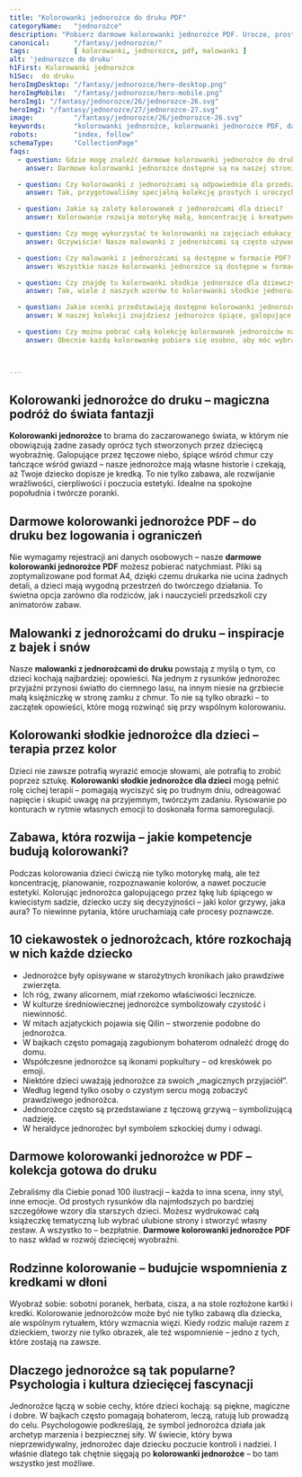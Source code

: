 ```yaml
---
title: "Kolorowanki jednorożce do druku PDF"
categoryName:   "jednorożce"
description: "Pobierz darmowe kolorowanki jednorożce PDF. Urocze, proste do druku ilustracje idealne dla dzieci. Magiczna zabawa czeka!"
canonical:      "/fantasy/jednorozce/"
tags:           [ kolorowanki, jednorozce, pdf, malowanki ]
alt: 'jednorozce do druku'
h1First: Kolorowanki jednorożce
h1Sec:  do druku
heroImgDesktop: "/fantasy/jednorozce/hero-desktop.png"
heroImgMobile:  "/fantasy/jednorozce/hero-mobile.png"
heroImg1: "/fantasy/jednorozce/26/jednorozce-26.svg"
heroImg2: "/fantasy/jednorozce/27/jednorozce-27.svg"
image:          "/fantasy/jednorozce/26/jednorozce-26.svg"
keywords:       "kolorowanki jednorożce, kolorowanki jednorożce PDF, darmowe kolorowanki jednorożce do druku, malowanki z jednorożcami, kolorowanki słodkie jednorożce dla dzieci"
robots:         "index, follow"
schemaType:     "CollectionPage"
faqs:
  - question: Gdzie mogę znaleźć darmowe kolorowanki jednorożce do druku?
    answer: Darmowe kolorowanki jednorożce dostępne są na naszej stronie w formacie PDF – gotowe do natychmiastowego pobrania bez konieczności logowania czy rejestracji. Wystarczy kliknąć i drukować!

  - question: Czy kolorowanki z jednorożcami są odpowiednie dla przedszkolaków?
    answer: Tak, przygotowaliśmy specjalną kolekcję prostych i uroczych wzorów, idealnych dla dzieci w wieku przedszkolnym. Kontury są grube, a kompozycje nieskomplikowane, by zachęcać najmłodszych do samodzielnego kolorowania.

  - question: Jakie są zalety kolorowanek z jednorożcami dla dzieci?
    answer: Kolorowanie rozwija motorykę małą, koncentrację i kreatywność. Obrazki z jednorożcami dodatkowo pobudzają wyobraźnię i dają poczucie zanurzenia w świecie bajek i magii – co działa relaksująco i terapeutycznie.

  - question: Czy mogę wykorzystać te kolorowanki na zajęciach edukacyjnych?
    answer: Oczywiście! Nasze malowanki z jednorożcami są często używane w przedszkolach, szkołach i podczas warsztatów. Można je wykorzystywać jako materiały wspierające rozwój artystyczny i emocjonalny dzieci.

  - question: Czy malowanki z jednorożcami są dostępne w formacie PDF?
    answer: Wszystkie nasze kolorowanki jednorożce są dostępne w formacie PDF. Są gotowe do druku w formacie A4, dzięki czemu wystarczy jeden klik, by cieszyć się wysoką jakością rysunku na papierze.

  - question: Czy znajdę tu kolorowanki słodkie jednorożce dla dziewczynek?
    answer: Tak, wiele z naszych wzorów to kolorowanki słodkie jednorożce z kokardkami, serduszkami, tęczami i innymi motywami uwielbianymi przez dziewczynki. Ale chłopcy też je uwielbiają!

  - question: Jakie scenki przedstawiają dostępne kolorowanki jednorożców?
    answer: W naszej kolekcji znajdziesz jednorożce śpiące, galopujące przez tęczę, odpoczywające w ogrodzie kwiatów, lecące wśród gwiazd czy tańczące na chmurach – każda ilustracja to inna bajka do pokolorowania.

  - question: Czy można pobrać całą kolekcję kolorowanek jednorożców naraz?
    answer: Obecnie każdą kolorowankę pobiera się osobno, aby móc wybrać ulubione scenki. Wkrótce jednak planujemy możliwość pobrania całej kolekcji jako jednej książeczki PDF.



---
```


## Kolorowanki jednorożce do druku – magiczna podróż do świata fantazji

**Kolorowanki jednorożce** to brama do zaczarowanego świata, w którym nie obowiązują żadne zasady oprócz tych stworzonych przez dziecięcą wyobraźnię. Galopujące przez tęczowe niebo, śpiące wśród chmur czy tańczące wśród gwiazd – nasze jednorożce mają własne historie i czekają, aż Twoje dziecko dopisze je kredką. To nie tylko zabawa, ale rozwijanie wrażliwości, cierpliwości i poczucia estetyki. Idealne na spokojne popołudnia i twórcze poranki.

## Darmowe kolorowanki jednorożce PDF – do druku bez logowania i ograniczeń

Nie wymagamy rejestracji ani danych osobowych – nasze **darmowe kolorowanki jednorożce PDF** możesz pobierać natychmiast. Pliki są zoptymalizowane pod format A4, dzięki czemu drukarka nie ucina żadnych detali, a dzieci mają wygodną przestrzeń do twórczego działania. To świetna opcja zarówno dla rodziców, jak i nauczycieli przedszkoli czy animatorów zabaw.

## Malowanki z jednorożcami do druku – inspiracje z bajek i snów

Nasze **malowanki z jednorożcami do druku** powstają z myślą o tym, co dzieci kochają najbardziej: opowieści. Na jednym z rysunków jednorożec przyjaźni przynosi światło do ciemnego lasu, na innym niesie na grzbiecie małą księżniczkę w stronę zamku z chmur. To nie są tylko obrazki – to zaczątek opowieści, które mogą rozwinąć się przy wspólnym kolorowaniu.

## Kolorowanki słodkie jednorożce dla dzieci – terapia przez kolor

Dzieci nie zawsze potrafią wyrazić emocje słowami, ale potrafią to zrobić poprzez sztukę. **Kolorowanki słodkie jednorożce dla dzieci** mogą pełnić rolę cichej terapii – pomagają wyciszyć się po trudnym dniu, odreagować napięcie i skupić uwagę na przyjemnym, twórczym zadaniu. Rysowanie po konturach w rytmie własnych emocji to doskonała forma samoregulacji.

## Zabawa, która rozwija – jakie kompetencje budują kolorowanki?

Podczas kolorowania dzieci ćwiczą nie tylko motorykę małą, ale też koncentrację, planowanie, rozpoznawanie kolorów, a nawet poczucie estetyki. Kolorując jednorożca galopującego przez łąkę lub śpiącego w kwiecistym sadzie, dziecko uczy się decyzyjności – jaki kolor grzywy, jaka aura? To niewinne pytania, które uruchamiają całe procesy poznawcze.

## 10 ciekawostek o jednorożcach, które rozkochają w nich każde dziecko

<ul class="grid grid-cols-1 mb-3 sm:grid-cols-2 md:grid-cols-3 lg:grid-cols-5 gap-x-6 gap-y-3 text-center text-base md:text-lg font-light max-w-5xl mx-auto">
  <li class="bg-none text-black p-2 flex items-center justify-center font-medium rounded border-4 border-dotted border-orange-500">Jednorożce były opisywane w starożytnych kronikach jako prawdziwe zwierzęta.</li>
  <li class="bg-none text-black p-2 flex items-center justify-center font-medium rounded border-4 border-dotted border-tertiary-400">Ich róg, zwany alicornem, miał rzekomo właściwości lecznicze.</li>
  <li class="bg-none text-black p-2 flex items-center justify-center font-medium rounded border-4 border-dotted border-yellow-500">W kulturze średniowiecznej jednorożce symbolizowały czystość i niewinność.</li>
  <li class="bg-none text-black p-2 flex items-center justify-center font-medium rounded border-4 border-dotted border-sec-500">W mitach azjatyckich pojawia się Qilin – stworzenie podobne do jednorożca.</li>
  <li class="bg-none text-black p-2 flex items-center justify-center font-medium rounded border-4 border-dotted border-pink-400">W bajkach często pomagają zagubionym bohaterom odnaleźć drogę do domu.</li>
  <li class="bg-none text-black p-2 flex items-center justify-center font-medium rounded border-4 border-dotted border-blue-400">Współczesne jednorożce są ikonami popkultury – od kreskówek po emoji.</li>
  <li class="bg-none text-black p-2 flex items-center justify-center font-medium rounded border-4 border-dotted border-lime-400">Niektóre dzieci uważają jednorożce za swoich „magicznych przyjaciół”.</li>
  <li class="bg-none text-black p-2 flex items-center justify-center font-medium rounded border-4 border-dotted border-main-500">Według legend tylko osoby o czystym sercu mogą zobaczyć prawdziwego jednorożca.</li>
  <li class="bg-none text-black p-2 flex items-center justify-center font-medium rounded border-4 border-dotted border-red-500">Jednorożce często są przedstawiane z tęczową grzywą – symbolizującą nadzieję.</li>
  <li class="bg-none text-black p-2 flex items-center justify-center font-medium rounded border-4 border-dotted border-teal-400">W heraldyce jednorożec był symbolem szkockiej dumy i odwagi.</li>
</ul>

## Darmowe kolorowanki jednorożce w PDF – kolekcja gotowa do druku

Zebraliśmy dla Ciebie ponad 100 ilustracji – każda to inna scena, inny styl, inne emocje. Od prostych rysunków dla najmłodszych po bardziej szczegółowe wzory dla starszych dzieci. Możesz wydrukować całą książeczkę tematyczną lub wybrać ulubione strony i stworzyć własny zestaw. A wszystko to – bezpłatnie. **Darmowe kolorowanki jednorożce PDF** to nasz wkład w rozwój dziecięcej wyobraźni.

## Rodzinne kolorowanie – budujcie wspomnienia z kredkami w dłoni

Wyobraź sobie: sobotni poranek, herbata, cisza, a na stole rozłożone kartki i kredki. Kolorowanie jednorożców może być nie tylko zabawą dla dziecka, ale wspólnym rytuałem, który wzmacnia więzi. Kiedy rodzic maluje razem z dzieckiem, tworzy nie tylko obrazek, ale też wspomnienie – jedno z tych, które zostają na zawsze. 

## Dlaczego jednorożce są tak popularne? Psychologia i kultura dziecięcej fascynacji

Jednorożce łączą w sobie cechy, które dzieci kochają: są piękne, magiczne i dobre. W bajkach często pomagają bohaterom, leczą, ratują lub prowadzą do celu. Psychologowie podkreślają, że symbol jednorożca działa jak archetyp marzenia i bezpiecznej siły. W świecie, który bywa nieprzewidywalny, jednorożec daje dziecku poczucie kontroli i nadziei. I właśnie dlatego tak chętnie sięgają po **kolorowanki jednorożce** – bo tam wszystko jest możliwe.
